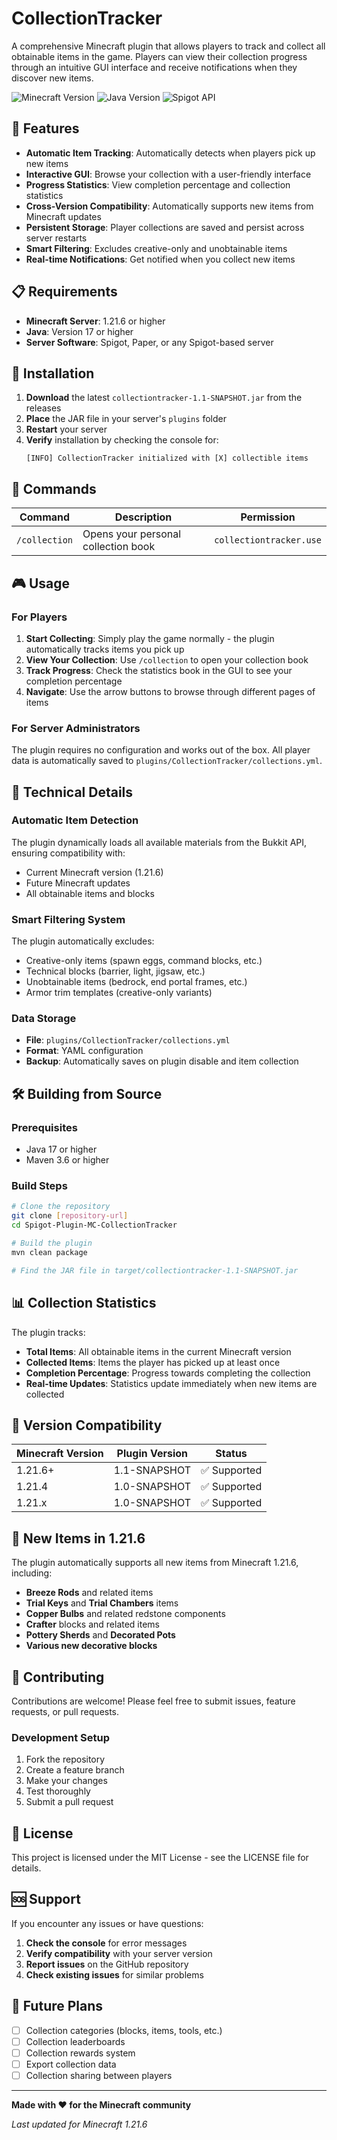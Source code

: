 # CollectionTracker

A comprehensive Minecraft plugin that allows players to track and collect all obtainable items in the game. Players can view their collection progress through an intuitive GUI interface and receive notifications when they discover new items.

![Minecraft Version](https://img.shields.io/badge/Minecraft-1.21.6-green.svg)
![Java Version](https://img.shields.io/badge/Java-17+-blue.svg)
![Spigot API](https://img.shields.io/badge/Spigot%20API-1.21.6-orange.svg)

## 🌟 Features

- **Automatic Item Tracking**: Automatically detects when players pick up new items
- **Interactive GUI**: Browse your collection with a user-friendly interface
- **Progress Statistics**: View completion percentage and collection statistics
- **Cross-Version Compatibility**: Automatically supports new items from Minecraft updates
- **Persistent Storage**: Player collections are saved and persist across server restarts
- **Smart Filtering**: Excludes creative-only and unobtainable items
- **Real-time Notifications**: Get notified when you collect new items

## 📋 Requirements

- **Minecraft Server**: 1.21.6 or higher
- **Java**: Version 17 or higher
- **Server Software**: Spigot, Paper, or any Spigot-based server

## 🚀 Installation

1. **Download** the latest `collectiontracker-1.1-SNAPSHOT.jar` from the releases
2. **Place** the JAR file in your server's `plugins` folder
3. **Restart** your server
4. **Verify** installation by checking the console for:
   ```
   [INFO] CollectionTracker initialized with [X] collectible items
   ```

## 📖 Commands

| Command | Description | Permission |
|---------|-------------|------------|
| `/collection` | Opens your personal collection book | `collectiontracker.use` |

## 🎮 Usage

### For Players

1. **Start Collecting**: Simply play the game normally - the plugin automatically tracks items you pick up
2. **View Your Collection**: Use `/collection` to open your collection book
3. **Track Progress**: Check the statistics book in the GUI to see your completion percentage
4. **Navigate**: Use the arrow buttons to browse through different pages of items

### For Server Administrators

The plugin requires no configuration and works out of the box. All player data is automatically saved to `plugins/CollectionTracker/collections.yml`.

## 🔧 Technical Details

### Automatic Item Detection

The plugin dynamically loads all available materials from the Bukkit API, ensuring compatibility with:
- Current Minecraft version (1.21.6)
- Future Minecraft updates
- All obtainable items and blocks

### Smart Filtering System

The plugin automatically excludes:
- Creative-only items (spawn eggs, command blocks, etc.)
- Technical blocks (barrier, light, jigsaw, etc.)
- Unobtainable items (bedrock, end portal frames, etc.)
- Armor trim templates (creative-only variants)

### Data Storage

- **File**: `plugins/CollectionTracker/collections.yml`
- **Format**: YAML configuration
- **Backup**: Automatically saves on plugin disable and item collection

## 🛠️ Building from Source

### Prerequisites
- Java 17 or higher
- Maven 3.6 or higher

### Build Steps
```bash
# Clone the repository
git clone [repository-url]
cd Spigot-Plugin-MC-CollectionTracker

# Build the plugin
mvn clean package

# Find the JAR file in target/collectiontracker-1.1-SNAPSHOT.jar
```

## 📊 Collection Statistics

The plugin tracks:
- **Total Items**: All obtainable items in the current Minecraft version
- **Collected Items**: Items the player has picked up at least once
- **Completion Percentage**: Progress towards completing the collection
- **Real-time Updates**: Statistics update immediately when new items are collected

## 🔄 Version Compatibility

| Minecraft Version | Plugin Version | Status |
|------------------|----------------|--------|
| 1.21.6+ | 1.1-SNAPSHOT | ✅ Supported |
| 1.21.4 | 1.0-SNAPSHOT | ✅ Supported |
| 1.21.x | 1.0-SNAPSHOT | ✅ Supported |

## 🎯 New Items in 1.21.6

The plugin automatically supports all new items from Minecraft 1.21.6, including:
- **Breeze Rods** and related items
- **Trial Keys** and **Trial Chambers** items
- **Copper Bulbs** and related redstone components
- **Crafter** blocks and related items
- **Pottery Sherds** and **Decorated Pots**
- **Various new decorative blocks**

## 🤝 Contributing

Contributions are welcome! Please feel free to submit issues, feature requests, or pull requests.

### Development Setup
1. Fork the repository
2. Create a feature branch
3. Make your changes
4. Test thoroughly
5. Submit a pull request

## 📝 License

This project is licensed under the MIT License - see the LICENSE file for details.

## 🆘 Support

If you encounter any issues or have questions:

1. **Check the console** for error messages
2. **Verify compatibility** with your server version
3. **Report issues** on the GitHub repository
4. **Check existing issues** for similar problems

## 🔮 Future Plans

- [ ] Collection categories (blocks, items, tools, etc.)
- [ ] Collection leaderboards
- [ ] Collection rewards system
- [ ] Export collection data
- [ ] Collection sharing between players

---

**Made with ❤️ for the Minecraft community**

*Last updated for Minecraft 1.21.6* 